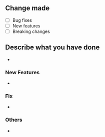 ## Change made

- [ ] Bug fixes
- [ ] New features
- [ ] Breaking changes

## Describe what you have done

-

### New Features

-

### Fix

-

### Others

-
